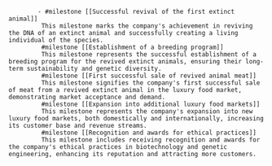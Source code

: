 			- #milestone [[Successful revival of the first extinct animal]]
			 This milestone marks the company's achievement in reviving the DNA of an extinct animal and successfully creating a living individual of the species.
			 #milestone [[Establishment of a breeding program]]
			 This milestone represents the successful establishment of a breeding program for the revived extinct animals, ensuring their long-term sustainability and genetic diversity.
			 #milestone [[First successful sale of revived animal meat]]
			 This milestone signifies the company's first successful sale of meat from a revived extinct animal in the luxury food market, demonstrating market acceptance and demand.
			 #milestone [[Expansion into additional luxury food markets]]
			 This milestone represents the company's expansion into new luxury food markets, both domestically and internationally, increasing its customer base and revenue streams.
			 #milestone [[Recognition and awards for ethical practices]]
			 This milestone includes receiving recognition and awards for the company's ethical practices in biotechnology and genetic engineering, enhancing its reputation and attracting more customers.


